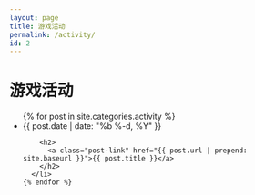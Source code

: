 ```yaml
---
layout: page
title: 游戏活动
permalink: /activity/
id: 2
---
```


<div class="home">

  <h1 class="page-heading">游戏活动</h1>

  <ul class="post-list">
    {% for post in site.categories.activity %}
      <li>
        <span class="post-meta">{{ post.date | date: "%b %-d, %Y" }}</span>

        <h2>
          <a class="post-link" href="{{ post.url | prepend: site.baseurl }}">{{ post.title }}</a>
        </h2>
      </li>
    {% endfor %}
  </ul>

</div>
